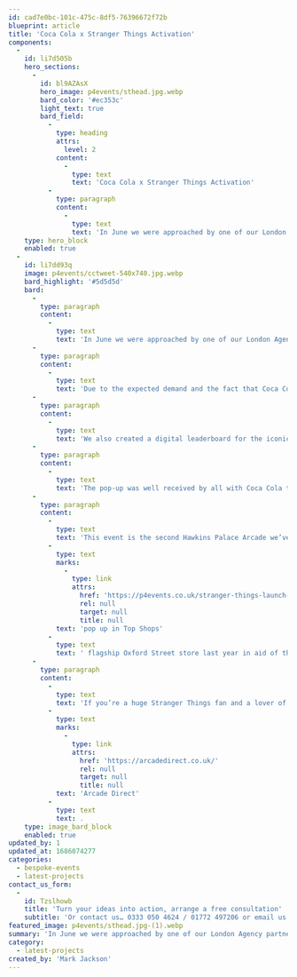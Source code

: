 ```yaml
---
id: cad7e0bc-101c-475c-8df5-76396672f72b
blueprint: article
title: 'Coca Cola x Stranger Things Activation'
components:
  -
    id: li7d505b
    hero_sections:
      -
        id: bl9AZAsX
        hero_image: p4events/sthead.jpg.webp
        bard_color: '#ec353c'
        light_text: true
        bard_field:
          -
            type: heading
            attrs:
              level: 2
            content:
              -
                type: text
                text: 'Coca Cola x Stranger Things Activation'
          -
            type: paragraph
            content:
              -
                type: text
                text: 'In June we were approached by one of our London Agency partners to assist with creating a Netflix Stranger Things pop-up in Brick Lane. From original retro uprights and broken…'
    type: hero_block
    enabled: true
  -
    id: li7dd93q
    image: p4events/cctweet-540x740.jpg.webp
    bard_highlight: '#5d5d5d'
    bard:
      -
        type: paragraph
        content:
          -
            type: text
            text: 'In June we were approached by one of our London Agency partners to assist with creating a Netflix Stranger Things pop-up in Brick Lane. From original retro uprights and broken cabinets, to fully custom wrapped machines around the brand, we provided 10 machines in total to recreate the infamous Hawkins Palace Arcade.'
      -
        type: paragraph
        content:
          -
            type: text
            text: 'Due to the expected demand and the fact that Coca Cola wished this to be a free event, we needed to come up with a solution to ensure guests could be limited to the number of plays and also progress through the pop-up quickly and efficiently. For this we created Foamex tokens that could be handed out to guests on arrival, slotted in to a bespoke token holder to play the machines and also recycled at the end of the activation for sustainability purposes.'
      -
        type: paragraph
        content:
          -
            type: text
            text: 'We also created a digital leaderboard for the iconic Dragons Lair machine using our interactive kiosk, and with a simple Google Sheet we were able to provide this cost effectively and efficiently.'
      -
        type: paragraph
        content:
          -
            type: text
            text: 'The pop-up was well received by all with Coca Cola tweeting to say the wait time was “a draconian 2.5 hours” due the the popular demand of the event.'
      -
        type: paragraph
        content:
          -
            type: text
            text: 'This event is the second Hawkins Palace Arcade we’ve created, supporting the '
          -
            type: text
            marks:
              -
                type: link
                attrs:
                  href: 'https://p4events.co.uk/stranger-things-launch-top-shop/'
                  rel: null
                  target: null
                  title: null
            text: 'pop up in Top Shops'
          -
            type: text
            text: ' flagship Oxford Street store last year in aid of the branded clothing line launch. We’re confident this won’t be the last of this extremely popular theme and already have something special in the pipeline for later this year, so keep posted!'
      -
        type: paragraph
        content:
          -
            type: text
            text: 'If you’re a huge Stranger Things fan and a lover of all things retro, you can read more on the Hawkins Arcade and the unique machines used on our partner brands site '
          -
            type: text
            marks:
              -
                type: link
                attrs:
                  href: 'https://arcadedirect.co.uk/'
                  rel: null
                  target: null
                  title: null
            text: 'Arcade Direct'
          -
            type: text
            text: .
    type: image_bard_block
    enabled: true
updated_by: 1
updated_at: 1686074277
categories:
  - bespoke-events
  - latest-projects
contact_us_form:
  -
    id: Tzslhowb
    title: 'Turn your ideas into action, arrange a free consultation'
    subtitle: 'Or contact us… 0333 050 4624 / 01772 497206 or email us: info@p4events.co.uk'
featured_image: p4events/sthead.jpg-(1).webp
summary: 'In June we were approached by one of our London Agency partners to assist with creating a Netflix Stranger Things pop-up in Brick Lane. From original retro uprights and broken…'
category:
  - latest-projects
created_by: 'Mark Jackson'
---
```

